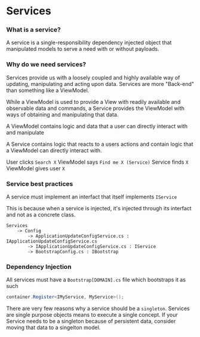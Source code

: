 ﻿# Services

### What is a service?
A service is a single-responsibility dependency injected object that manipulated models to serve a need with or without payloads. 

### Why do we need services?
Services provide us with a loosely coupled and highly available way of updating, manipulating and acting upon data. Services are more "Back-end" than something like a ViewModel. 

While a ViewModel is used to provide a View with readily available and observable data and commands, a Service provides the ViewModel with ways of obtaining and manipulating that data. 

A ViewModel contains logic and data that a user can directly interact with and manipulate

A Service contains logic that reacts to a users actions and contain logic that a ViewModel can directly interact with. 

User clicks `Search X`
ViewModel says `Find me X (Service)`
Service finds `X`
ViewModel gives user `X`

### Service best practices

A service must implement an interfact that itself implements `IService`

This is because when a service is injected, it's injected through its interfact and not as a concrete class.

```
Services
    -> Config
        -> ApplicationUpdateConfigService.cs : IApplicationUpdateConfigService.cs
        -> IApplicationUpdateConfigService.cs : IService
        -> BootstrapConfig.cs : IBootstrap
```

### Dependency Injection

All services must have a `Bootstrap[DOMAIN].cs` file which bootstraps it as such
```csharp
container.Register<IMyService, MyService>();
```

There are very few reasons why a service should be a `singleton`. Services are single purpose objects means to execute a single concept. If your Service needs to be a singleton because of persistent data, consider moving that data to a singelton model.

